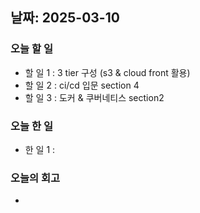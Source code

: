 ## 날짜: 2025-03-10

### 오늘 할 일
- 할 일 1 : 3 tier 구성 (s3 & cloud front 활용)
- 할 일 2 : ci/cd 입문 section 4
- 할 일 3 : 도커 & 쿠버네티스 section2

### 오늘 한 일
- 한 일 1 : 

### 오늘의 회고
- 